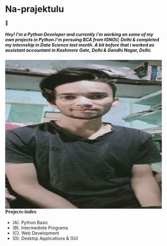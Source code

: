 # Na-prajektulu
:wave: <h5><strong>Hey!</strong> I'm a Python Developer and currently i'm working on some of my own projects in Python.I'm persuing BCA from IGNOU, Delhi & completed my internship in Data Science last month. A bit before that i worked as assistant accountant in Kashmere Gate, Delhi & Gandhi Nagar, Delhi.</h5>

<aside>
  <img src="IMG_20201006_154123.jpg" style="width: 620px; height: 480px;" align="right">
</aside>
<h3 style="font-family: Fantasy;">Projects-index</h3>

<ul>
  <li>(A). Python Basic</li>
  <li>(B). Intermediete Programs</li>
  <li>(C). Web Development</li>
  <li>(D). Desktop Applications & GUI</li>
</ul>
